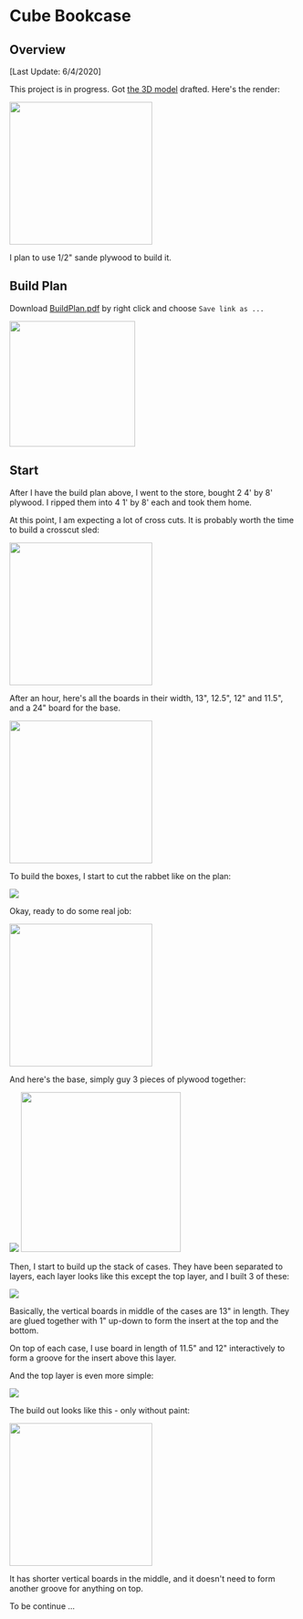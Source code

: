 # Cube Bookcase

## Overview

[Last Update: 6/4/2020]

This project is in progress. Got [the 3D model](https://a360.co/35g3FB4) drafted. Here's the render:

<img src='images/CubeBookcaseV2.png' width='250' />

I plan to use 1/2" sande plywood to build it.

## Build Plan

Download [BuildPlan.pdf](./pdfs/CubeBookcaseDrawingv13.pdf) by right click and choose `Save link as ...`

[<img src='./images/CubeBookcaseV2-Plan-Cover.png' width='220'>](./pdfs/CubeBookcaseDrawingv13.pdf)

## Start

After I have the build plan above, I went to the store, bought 2 4' by 8' plywood. I ripped them into 4 1' by 8' each and took them home.

At this point, I am expecting a lot of cross cuts. It is probably worth the time to build a crosscut sled:

  <img src='./images/CubeBookcaseV2-XCut-Sled.jpg' width='250' />

After an hour, here's all the boards in their width, 13", 12.5", 12" and 11.5", and a 24" board for the base.

<img src='./images/CubeBookcaseV2-After-X-Cut.jpg' width='250' />

To build the boxes, I start to cut the rabbet like on the plan:

<img src='./images/CubeBookcaseV2-RabbetJoint.png' />

Okay, ready to do some real job:

<img src='./images/CubeBookcaseV2-Build-Box.jpg' width='250' />

And here's the base, simply guy 3 pieces of plywood together:

<img src='./images/CubeBookcaseV2-BasePlan.png' />

<img src='./images/CubeBookcaseV2-Base.jpg' width='280' />

Then, I start to build up the stack of cases. They have been separated to layers, each layer looks like this except the top layer, and I built 3 of these:

<img src='./images/CubeBookcaseV2-LayerPlan.png' />

Basically, the vertical boards in middle of the cases are 13" in length. They are glued together with 1" up-down to form the insert at the top and the bottom.

On top of each case, I use board in length of 11.5" and 12" interactively to form a groove for the insert above this layer.

And the top layer is even more simple:

<img src='./images/CubeBookcaseV2-TopPlan.png' />

The build out looks like this - only without paint:

<img src='./images/CubeBookcaseV2-TopBuild.png' width='250' />

It has shorter vertical boards in the middle, and it doesn't need to form another groove for anything on top.

To be continue ...

